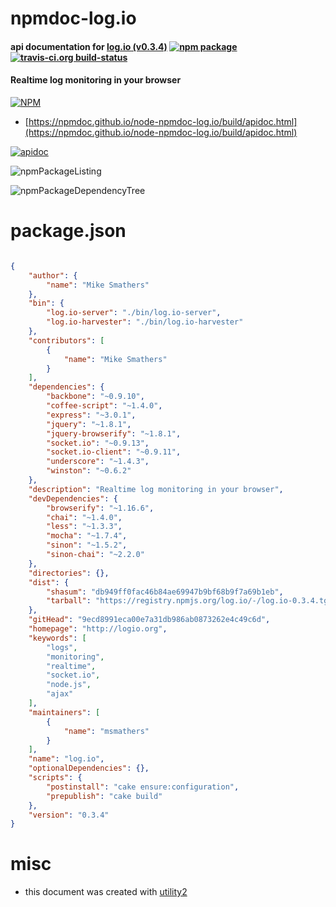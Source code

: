 # npmdoc-log.io

#### api documentation for  [log.io (v0.3.4)](http://logio.org)  [![npm package](https://img.shields.io/npm/v/npmdoc-log.io.svg?style=flat-square)](https://www.npmjs.org/package/npmdoc-log.io) [![travis-ci.org build-status](https://api.travis-ci.org/npmdoc/node-npmdoc-log.io.svg)](https://travis-ci.org/npmdoc/node-npmdoc-log.io)

#### Realtime log monitoring in your browser

[![NPM](https://nodei.co/npm/log.io.png?downloads=true&downloadRank=true&stars=true)](https://www.npmjs.com/package/log.io)

- [https://npmdoc.github.io/node-npmdoc-log.io/build/apidoc.html](https://npmdoc.github.io/node-npmdoc-log.io/build/apidoc.html)

[![apidoc](https://npmdoc.github.io/node-npmdoc-log.io/build/screenCapture.buildCi.browser.%252Ftmp%252Fbuild%252Fapidoc.html.png)](https://npmdoc.github.io/node-npmdoc-log.io/build/apidoc.html)

![npmPackageListing](https://npmdoc.github.io/node-npmdoc-log.io/build/screenCapture.npmPackageListing.svg)

![npmPackageDependencyTree](https://npmdoc.github.io/node-npmdoc-log.io/build/screenCapture.npmPackageDependencyTree.svg)



# package.json

```json

{
    "author": {
        "name": "Mike Smathers"
    },
    "bin": {
        "log.io-server": "./bin/log.io-server",
        "log.io-harvester": "./bin/log.io-harvester"
    },
    "contributors": [
        {
            "name": "Mike Smathers"
        }
    ],
    "dependencies": {
        "backbone": "~0.9.10",
        "coffee-script": "~1.4.0",
        "express": "~3.0.1",
        "jquery": "~1.8.1",
        "jquery-browserify": "~1.8.1",
        "socket.io": "~0.9.13",
        "socket.io-client": "~0.9.11",
        "underscore": "~1.4.3",
        "winston": "~0.6.2"
    },
    "description": "Realtime log monitoring in your browser",
    "devDependencies": {
        "browserify": "~1.16.6",
        "chai": "~1.4.0",
        "less": "~1.3.3",
        "mocha": "~1.7.4",
        "sinon": "~1.5.2",
        "sinon-chai": "~2.2.0"
    },
    "directories": {},
    "dist": {
        "shasum": "db949ff0fac46b84ae69947b9bf68b9f7a69b1eb",
        "tarball": "https://registry.npmjs.org/log.io/-/log.io-0.3.4.tgz"
    },
    "gitHead": "9ecd8991eca00e7a31db986ab0873262e4c49c6d",
    "homepage": "http://logio.org",
    "keywords": [
        "logs",
        "monitoring",
        "realtime",
        "socket.io",
        "node.js",
        "ajax"
    ],
    "maintainers": [
        {
            "name": "msmathers"
        }
    ],
    "name": "log.io",
    "optionalDependencies": {},
    "scripts": {
        "postinstall": "cake ensure:configuration",
        "prepublish": "cake build"
    },
    "version": "0.3.4"
}
```



# misc
- this document was created with [utility2](https://github.com/kaizhu256/node-utility2)
